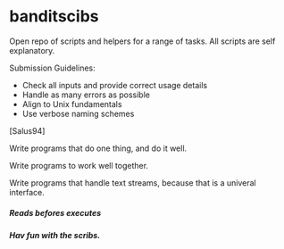 # banditscibs

Open repo of scripts and helpers for a range of tasks.
All scripts are self explanatory.

Submission Guidelines:

- Check all inputs and provide correct usage details
- Handle as many errors as possible
- Align to Unix fundamentals
- Use verbose naming schemes

[Salus94]

Write programs that do one thing, and do it well.

Write programs to work well together.

Write programs that handle text streams, because that is a univeral interface.


##### Reads befores executes
##### Hav fun with the scribs.
